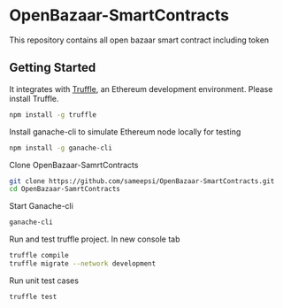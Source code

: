 # OpenBazaar-SmartContracts

This repository contains all open bazaar smart contract including token
## Getting Started

It integrates with [Truffle](https://github.com/ConsenSys/truffle), an Ethereum development environment. Please install Truffle.

```sh
npm install -g truffle

```
Install ganache-cli to simulate Ethereum node locally for testing

```sh
npm install -g ganache-cli
```

Clone OpenBazaar-SamrtContracts

```sh
git clone https://github.com/sameepsi/OpenBazaar-SmartContracts.git
cd OpenBazaar-SamrtContracts
```
Start Ganache-cli

```sh
ganache-cli
```
Run and test truffle project. In new console tab

```sh
truffle compile
truffle migrate --network development
```

Run unit test cases

```sh
truffle test
```
